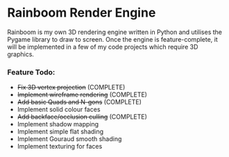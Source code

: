 # Rainboom Render Engine

Rainboom is my own 3D rendering engine written in Python and utilises the Pygame library to draw to screen. Once the engine is feature-complete, it will be implemented in a few of my code projects which require 3D graphics.

### Feature Todo:
 - ~~Fix 3D vertex projection~~ (COMPLETE)
 - ~~Implement wireframe rendering~~ (COMPLETE)
 - ~~Add basic Quads and N-gons~~ (COMPLETE)
 - Implement solid colour faces
 - ~~Add backface/occlusion culling~~ (COMPLETE)
 - Implement shadow mapping
 - Implement simple flat shading
 - Implement Gouraud smooth shading
 - Implement texturing for faces
